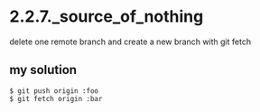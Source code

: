 # 2.2.7._source_of_nothing

delete one remote branch and create a new branch with git fetch

## my solution

```
$ git push origin :foo
$ git fetch origin :bar
```
<!-- ## proposed solution -->
